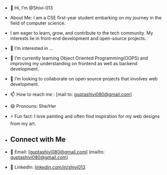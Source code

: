 - 👋 Hi, I’m @Shivi-013
  
- About Me: I am a CSE first-year student embarking on my journey in the field of computer science.
- I am eager to learn, grow, and contribute to the tech community. My interests lie in front-end development  and open-source projects. 
  
- 👀 I’m interested in ...
- 🌱 I’m currently learning Object Oriented Programming(OOPS) and improving my understanding on frontend as well as backend development.
- 💞️ I’m looking to collaborate on open source projects that involves web development.
- 📫 How to reach me : [mail to: guptashivi080@gmail.com]
- 😄 Pronouns: She/Her
- ⚡ Fun fact: I love painting and often find inspiration for my web designs from my art.

- ## Connect with Me
- 📧 Email: [guptashivi080@gmail.com] (mailto: guptashivi080@gmail.com)
- 💼 LinkedIn: [linkedin.com/in/shivi013](https://www.linkedin.com/in/shivi013)


<!---
Shivi-013/Shivi-013 is a ✨ special ✨ repository because its `README.md` (this file) appears on your GitHub profile.
You can click the Preview link to take a look at your changes.
--->
